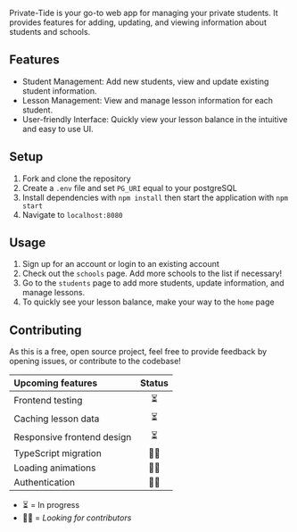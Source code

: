 Private-Tide is your go-to web app for managing your private students. It provides features for adding, updating, and viewing information about students and schools. 

## Features
- Student Management: Add new students, view and update existing student information.
- Lesson Management: View and manage lesson information for each student. 
- User-friendly Interface: Quickly view your lesson balance in the intuitive and easy to use UI.

## Setup
1. Fork and clone the repository
2. Create a `.env` file and set `PG_URI` equal to your postgreSQL 
3. Install dependencies with `npm install` then start the application with `npm start`
4. Navigate to `localhost:8080`

## Usage
1. Sign up for an account or login to an existing account
2. Check out the `schools` page. Add more schools to the list if necessary!
3. Go to the `students` page to add more students, update information, and manage lessons.
4. To quickly see your lesson balance, make your way to the `home` page

## Contributing
As this is a free, open source project, feel free to provide feedback by opening issues, or contribute to the codebase! 

| Upcoming features                      | Status |
| :------------------------------------- | :----: |
| Frontend testing                       |   ⏳   |
| Caching lesson data                    |   ⏳   |
| Responsive frontend design             |   ⏳   |
| TypeScript migration                   |   🙏🏻   |
| Loading animations                     |   🙏🏻   |
| Authentication                         |   🙏🏻   |


- ⏳ = In progress
- 🙏🏻 = _Looking for contributors_